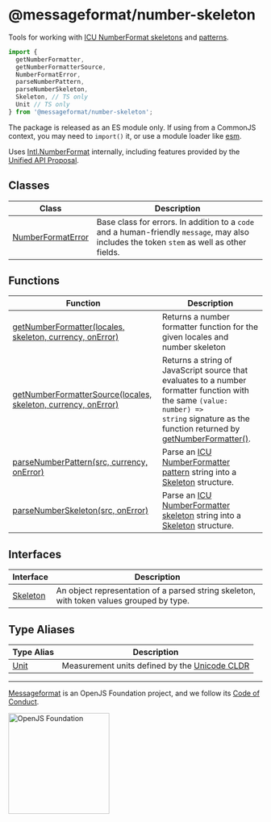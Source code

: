 # @messageformat/number-skeleton

Tools for working with [ICU NumberFormat skeletons](https://github.com/unicode-org/icu/blob/master/docs/userguide/format_parse/numbers/skeletons.md) and [patterns](http://unicode.org/reports/tr35/tr35-numbers.html#Number_Format_Patterns)<!-- -->.

```js
import {
  getNumberFormatter,
  getNumberFormatterSource,
  NumberFormatError,
  parseNumberPattern,
  parseNumberSkeleton,
  Skeleton, // TS only
  Unit // TS only
} from '@messageformat/number-skeleton';
```

The package is released as an ES module only. If using from a CommonJS context, you may need to `import()` it, or use a module loader like [esm](https://www.npmjs.com/package/esm)<!-- -->.

Uses [Intl.NumberFormat](https://developer.mozilla.org/en-US/docs/Web/JavaScript/Reference/Global_Objects/NumberFormat) internally, including features provided by the [Unified API Proposal](https://github.com/tc39/proposal-unified-intl-numberformat)<!-- -->.

## Classes

| Class                                                                                                     | Description                                                                                                                                                                 |
| --------------------------------------------------------------------------------------------------------- | --------------------------------------------------------------------------------------------------------------------------------------------------------------------------- |
| [NumberFormatError](https://messageformat.github.io/messageformat/api/number-skeleton.numberformaterror/) | Base class for errors. In addition to a <code>code</code> and a human-friendly <code>message</code>, may also includes the token <code>stem</code> as well as other fields. |

## Functions

| Function                                                                                                                                                      | Description                                                                                                                                                                                                                                                                                                                |
| ------------------------------------------------------------------------------------------------------------------------------------------------------------- | -------------------------------------------------------------------------------------------------------------------------------------------------------------------------------------------------------------------------------------------------------------------------------------------------------------------------- |
| [getNumberFormatter(locales, skeleton, currency, onError)](https://messageformat.github.io/messageformat/api/number-skeleton.getnumberformatter/)             | Returns a number formatter function for the given locales and number skeleton                                                                                                                                                                                                                                              |
| [getNumberFormatterSource(locales, skeleton, currency, onError)](https://messageformat.github.io/messageformat/api/number-skeleton.getnumberformattersource/) | Returns a string of JavaScript source that evaluates to a number formatter function with the same <code>(value: number) =&gt; string</code> signature as the function returned by [getNumberFormatter()](https://github.com/messageformat/messageformat/blob/main/docs/api/number-skeleton.getnumberformatter.md)<!-- -->. |
| [parseNumberPattern(src, currency, onError)](https://messageformat.github.io/messageformat/api/number-skeleton.parsenumberpattern/)                           | Parse an [ICU NumberFormatter pattern](http://unicode.org/reports/tr35/tr35-numbers.html#Number_Format_Patterns) string into a [Skeleton](https://github.com/messageformat/messageformat/blob/main/docs/api/number-skeleton.skeleton.md) structure.                                                                        |
| [parseNumberSkeleton(src, onError)](https://messageformat.github.io/messageformat/api/number-skeleton.parsenumberskeleton/)                                   | Parse an [ICU NumberFormatter skeleton](https://github.com/unicode-org/icu/blob/master/docs/userguide/format_parse/numbers/skeletons.md) string into a [Skeleton](https://github.com/messageformat/messageformat/blob/main/docs/api/number-skeleton.skeleton.md) structure.                                                |

## Interfaces

| Interface                                                                               | Description                                                                              |
| --------------------------------------------------------------------------------------- | ---------------------------------------------------------------------------------------- |
| [Skeleton](https://messageformat.github.io/messageformat/api/number-skeleton.skeleton/) | An object representation of a parsed string skeleton, with token values grouped by type. |

## Type Aliases

| Type Alias                                                                      | Description                                                                                                                |
| ------------------------------------------------------------------------------- | -------------------------------------------------------------------------------------------------------------------------- |
| [Unit](https://messageformat.github.io/messageformat/api/number-skeleton.unit/) | Measurement units defined by the [Unicode CLDR](https://github.com/unicode-org/cldr/blob/d4d77a2/common/validity/unit.xml) |

---

[Messageformat] is an OpenJS Foundation project, and we follow its [Code of Conduct].

[messageformat]: https://messageformat.github.io/
[code of conduct]: https://code-of-conduct.openjsf.org/

<a href="https://openjsf.org">
<img width=200 alt="OpenJS Foundation" src="https://messageformat.github.io/messageformat/logo/openjsf.svg" />
</a>
